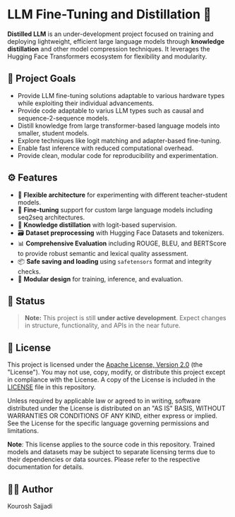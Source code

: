 # LLM Fine-Tuning and Distillation 🚀

**Distilled LLM** is an under-development project focused on training and deploying lightweight, efficient large language models through **knowledge distillation** and other model compression techniques. It leverages the Hugging Face Transformers ecosystem for flexibility and modularity.

## 📌 Project Goals

- Provide LLM fine-tuning solutions adaptable to various hardware types while exploiting their individual advancements.
- Provide code adaptable to varius LLM types such as causal and sequence-2-sequence models.
- Distill knowledge from large transformer-based language models into smaller, student models.
- Explore techniques like logit matching and adapter-based fine-tuning.
- Enable fast inference with reduced computational overhead.
- Provide clean, modular code for reproducibility and experimentation.

## ⚙️ Features

- 🔧 **Flexible architecture** for experimenting with different teacher-student models.
- 🎯 **Fine-tuning** support for custom large language models including seq2seq architectures.
- 🧠 **Knowledge distillation** with logit-based supervision.
- 🗃️ **Dataset preprocessing** with Hugging Face Datasets and tokenizers.
- 📊 **Comprehensive Evaluation** including ROUGE, BLEU, and BERTScore to provide robust semantic and lexical quality assessment.
- 📦 **Safe saving and loading** using `safetensors` format and integrity checks.
- 🧪 **Modular design** for training, inference, and evaluation.

## 🚧 Status

> **Note:** This project is still **under active development**. Expect changes in structure, functionality, and APIs in the near future.

## 📄 License

This project is licensed under the [Apache License, Version 2.0](https://www.apache.org/licenses/LICENSE-2.0) (the "License"). You may not use, copy, modify, or distribute this project except in compliance with the License. A copy of the License is included in the [LICENSE](./LICENSE) file in this repository.

Unless required by applicable law or agreed to in writing, software distributed under the License is distributed on an "AS IS" BASIS, WITHOUT WARRANTIES OR CONDITIONS OF ANY KIND, either express or implied. See the License for the specific language governing permissions and limitations.

**Note**: This license applies to the source code in this repository. Trained models and datasets may be subject to separate licensing terms due to their dependencies or data sources. Please refer to the respective documentation for details.

## 👨‍💻 Author

Kourosh Sajjadi  
